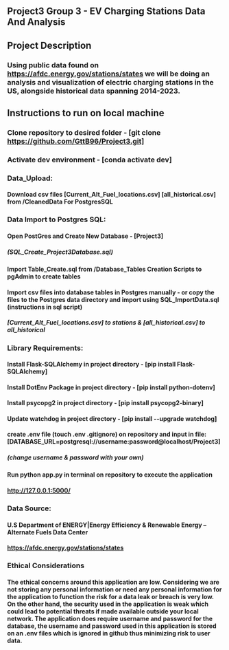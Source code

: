 ## Project3 Group 3 - EV Charging Stations Data And Analysis

## Project Description
### Using public data found on https://afdc.energy.gov/stations/states we will be doing an analysis and visualization of electric charging stations in the US, alongside historical data spanning 2014-2023.

## Instructions to run on local machine

### Clone repository to desired folder - [git clone https://github.com/GttB96/Project3.git]
### Activate dev environment - [conda activate dev]
### Data_Upload:
#### Download csv files [Current_Alt_Fuel_locations.csv] [all_historical.csv] from /CleanedData For PostgresSQL

### Data Import to Postgres SQL:
#### Open PostGres and Create New Database - [Project3] 
##### (SQL_Create_Project3Database.sql)

#### Import Table_Create.sql from /Database_Tables Creation Scripts to pgAdmin to create tables
#### Import csv files into database tables in Postgres manually - or copy the files to the Postgres data directory and import using SQL_ImportData.sql (instructions in sql script)
#####        [Current_Alt_Fuel_locations.csv] to stations & [all_historical.csv] to all_historical

### Library Requirements:
#### Install Flask-SQLAlchemy in project directory - [pip install Flask-SQLAlchemy]
#### Install DotEnv Package in project directory - [pip install python-dotenv]
#### Install psycopg2 in project directory - [pip install psycopg2-binary]
#### Update watchdog in project directory - [pip install --upgrade watchdog]

#### create .env file (touch .env .gitignore) on repository and input in file: [DATABASE_URL=postgresql://username:password@localhost/Project3]
##### **(change username & password with your own)**

#### Run python app.py in terminal on repository to execute the application
#### http://127.0.0.1:5000/

### Data Source:
#### U.S Department of ENERGY|Energy Efficiency & Renewable Energy – Alternate Fuels Data Center
#### https://afdc.energy.gov/stations/states

### Ethical Considerations
#### The ethical concerns around this application are low. Considering we are not storing any personal information or need any personal information for the application to function the risk for a data leak or breach is very low. On the other hand, the security used in the application is weak which could lead to potential threats if made available outside your local network. The application does require username and password for the database, the username and password used in this application is stored on an .env files which is ignored in github thus minimizing risk to user data. 


